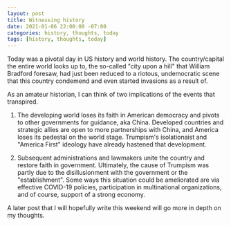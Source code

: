 ```yaml
---
layout: post
title: Witnessing history
date: 2021-01-06 22:00:00 -07:00
categories: history, thoughts, today
tags: [history, thoughts, today]
---
```


Today was a pivotal day in US history and world history. The country/capital the entire world looks up to, the so-called "city upon a hill" that William Bradford foresaw, had just been reduced to a riotous, undemocratic scene that this country condemend and even started invasions as a result of.

As an amateur historian, I can think of two implications of the events that transpired. 

1. The developing world loses its faith in American democracy and pivots to other governments for guidance, aka China. Developed countries and strategic allies are open to more partnerships with China, and America loses its pedestal on the world stage. Trumpism's isolationaist and "America First" ideology have already hastened that development.

2. Subsequent administrations and lawmakers unite the country and restore faith in government. Ultimately, the cause of Trumpism was partly due to the disillusionment with the government or the "establishment". Some ways this situation could be ameliorated are via effective COVID-19 policies, participation in multinational organizations, and of course, support of a strong economy.

A later post that I will hopefully write this weekend will go more in depth on my thoughts.